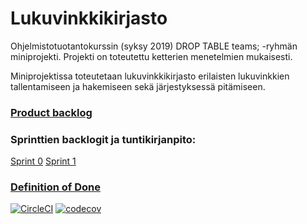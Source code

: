 # Lukuvinkkikirjasto

Ohjelmistotuotantokurssin (syksy 2019) DROP TABLE teams; -ryhmän miniprojekti. Projekti on toteutettu ketterien menetelmien mukaisesti. 

Miniprojektissa toteutetaan lukuvinkkikirjasto erilaisten lukuvinkkien tallentamiseen ja hakemiseen sekä järjestyksessä pitämiseen.   


### [Product backlog](https://docs.google.com/spreadsheets/d/e/2PACX-1vRtArwOkcOSHCPa9aGrmr1WRB6tpawjR36xHHiJ0vmOBMZE7XWPP0Bb2xKf27EJQVuIabL2UxIJRfu1/pubhtml?gid=1&single=true)


### Sprinttien backlogit ja tuntikirjanpito:

[Sprint 0](https://docs.google.com/spreadsheets/d/e/2PACX-1vRtArwOkcOSHCPa9aGrmr1WRB6tpawjR36xHHiJ0vmOBMZE7XWPP0Bb2xKf27EJQVuIabL2UxIJRfu1/pubhtml?gid=7&single=true)
[Sprint 1](https://docs.google.com/spreadsheets/d/e/2PACX-1vRtArwOkcOSHCPa9aGrmr1WRB6tpawjR36xHHiJ0vmOBMZE7XWPP0Bb2xKf27EJQVuIabL2UxIJRfu1/pubhtml?gid=1341390489&single=true)


### [Definition of Done](https://github.com/sokkanen/Lukuvinkkikirjasto/blob/master/documentation/definition_of_done.md)

[![CircleCI](https://circleci.com/gh/sokkanen/Lukuvinkkikirjasto.svg?style=svg)](https://circleci.com/gh/sokkanen/Lukuvinkkikirjasto)
[![codecov](https://codecov.io/gh/sokkanen/Lukuvinkkikirjasto/branch/master/graph/badge.svg)](https://codecov.io/gh/sokkanen/Lukuvinkkikirjasto)
